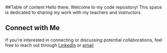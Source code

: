 ##Table of content
Hello there. Welcome to my code repository! This space is dedicated to sharing my work with my teachers and instructors. 

## Connect with Me
If you're interested in connecting or discussing potential collaborations, feel free to reach out through [LinkedIn](www.linkedin.com/in/sreedeepek) or [email](letsmail.sree@gmail.com)
